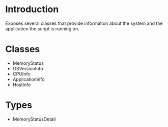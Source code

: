 # Introduction #

Exposes several classes that provide information about the system and the application the script is running on.

# Classes #

  * MemoryStatus
  * OSVersionInfo
  * CPUInfo
  * ApplicationInfo
  * HostInfo

# Types #

  * MemoryStatusDetail